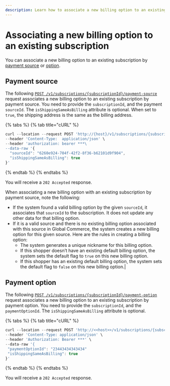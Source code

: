 ```yaml
---
description: Learn how to associate a new billing option to an existing subscription.
---
```


# Associating a new billing option to an existing subscription

You can associate a new billing option to an existing subscription by [payment source](associating-a-new-billing-option-to-an-existing-subscription.md#payment-source) or [option](associating-a-new-billing-option-to-an-existing-subscription.md#payment-option).

## Payment source

The following [`POST /v1/subscriptions/{subscriptionId}/payment-source`](https://www.digitalriver.com/docs/commerce-api-reference/#operation/updatePaymentSource) request associates a new billing option to an existing subscription by payment source. You need to provide the `subscriptionId`, and the payment `sourceId`. The `isShippingSameAsBilling` attribute is optional. When set to `true`, the shipping address is the same as the billing address.

{% tabs %}
{% tab title="cURL" %}
```javascript
curl --location --request POST 'http://{host}/v1/subscriptions/{subscriptionId}/payment-source' \
--header 'Content-Type:  application/json' \
--header 'authorization: bearer ***\
--data-raw '{
  "sourceId": "6260e924-704f-42f2-8f36-b62101d9f904",
  "isShippingSameAsBilling": true
}'
```
{% endtab %}
{% endtabs %}

You will receive a `202 Accepted` response.

When associating a new billing option with an existing subscription by payment source, note the following:

* If the system found a valid billing option by the given `sourceId`, it associates that `sourceId` to the subscription. It does not update any other data for that billing option.
* If it is a valid source and there is no existing billing option associated with this source in Global Commerce, the system creates a new billing option for this given source. Here are the rules in creating a billing option:
  * The system generates a unique nickname for this billing option.
  * If this shopper doesn’t have an existing default billing option, the system sets the default flag to `true` on this new billing option.
  * If this shopper has an existing default billing option, the system sets the default flag to `false` on this new billing option.|

## Payment option

The following [`POST /v1/subscriptions/{subscriptionId}/payment-option`](https://www.digitalriver.com/docs/commerce-api-reference/#operation/updatePaymentOption) request associates a new billing option to an existing subscription by payment option. You need to provide the `subscriptionId`, and the `paymentOptionId`. The `isShippingSameAsBilling` attribute is optional.

{% tabs %}
{% tab title="cURL" %}
```javascript
curl --location --request POST 'http://<<host>>/v1/subscriptions/{subscriptionId}/payment-option' \
--header 'Content-Type: application/json' \
--header 'Authorization: Bearer ***' \
--data-raw '{
 "paymentOptionId": "23443434343434"
 "isShippingSameAsBilling": true
}'
```
{% endtab %}
{% endtabs %}

You will receive a `202 Accepted` response.

